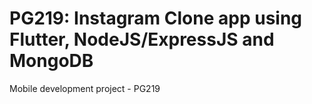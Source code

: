 # PG219: Instagram Clone app using Flutter, NodeJS/ExpressJS and MongoDB
Mobile development project - PG219
